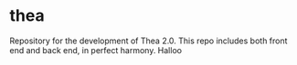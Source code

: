 # thea
Repository for the development of Thea 2.0. This repo includes both front end and back end, in perfect harmony.
Halloo
